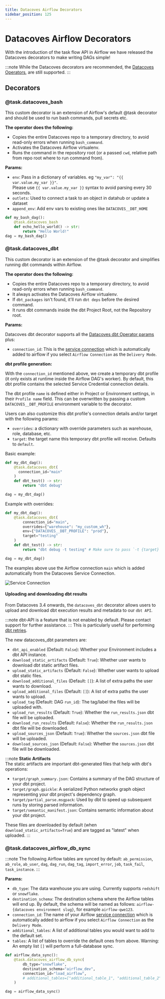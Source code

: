 ```yaml
---
title: Datacoves Airflow Decorators
sidebar_position: 125
---
```

# Datacoves Airflow Decorators

With the introduction of the task flow API in Airflow we have released the Datacoves decorators to make writing DAGs simple! 

:::note 
While the Datacoves decorators are recommended, the [Datacoves Operators](/reference/airflow/datacoves-operator.md), are still supported. 
:::

## Decorators 

### @task.datacoves_bash

This custom decorator is an extension of Airflow's default @task decorator and should be used to run bash commands, pull secrets etc.  

**The operator does the following:**

- Copies the entire Datacoves repo to a temporary directory, to avoid read-only errors when running `bash_command`.
- Activates the Datacoves Airflow virtualenv.
- Runs the command in the repository root (or a passed `cwd`, relative path from repo root where to run command from).

**Params:**

- `env`: Pass in a dictionary of variables. eg `"my_var": "{{ var.value.my_var }}"`.  
  Please use `{{ var.value.my_var }}` syntax to avoid parsing every 30 seconds.
- `outlets`: Used to connect a task to an object in datahub or update a dataset
- `append_env`: Add env vars to existing ones like `DATACOVES__DBT_HOME`
  
```python
def my_bash_dag():
    @task.datacoves_bash
    def echo_hello_world() -> str:
        return "Hello World!"
dag = my_bash_dag()
```

### @task.datacoves_dbt

This custom decorator is an extension of the @task decorator and simplifies running dbt commands within Airflow. 

**The operator does the following:**

- Copies the entire Datacoves repo to a temporary directory, to avoid read-only errors when running `bash_command`.
- It always activates the Datacoves Airflow virtualenv.
- If `dbt_packages` isn't found, it'll run `dbt deps` before the desired command.
- It runs dbt commands inside the dbt Project Root, not the Repository root.

**Params:**

Datacoves dbt decorator supports all the [Datacoves dbt Operator params](/reference/airflow/datacoves-operator#datacoves-dbt-operator) plus:

- `connection_id`: This is the [service connection](/how-tos/datacoves/how_to_service_connections.md) which is automatically added to airflow if you select `Airflow Connection` as the `Delivery Mode`.

**dbt profile generation:**

With the `connection_id` mentioned above, we create a temporary dbt profile (it only exists at runtime inside the Airflow DAG's worker). By default, this dbt profile contains the selected Service Credential connection details.

The dbt profile `name` is defined either in Project or Environment settings, in their `Profile name` field. This can be overwritten by passing a custom `DATACOVES__DBT_PROFILE` environment variable to the decorator.

Users can also customize this dbt profile's connection details and/or target with the following params:

- `overrides`: a dictionary with override parameters such as warehouse, role, database, etc.
- `target`: the target name this temporary dbt profile will receive. Defaults to `default`.

Basic example:

```python
def my_dbt_dag():
    @task.datacoves_dbt(
      connection_id="main"
    )
    def dbt_test() -> str:
        return "dbt debug"

dag = my_dbt_dag()
```

Example with overrides:

```python
def my_dbt_dag():
    @task.datacoves_dbt(
        connection_id="main",
        overrides={"warehouse": "my_custom_wh"},
        env={"DATACOVES__DBT_PROFILE": "prod"},
        target="testing"
    )
    def dbt_test() -> str:
        return "dbt debug -t testing" # Make sure to pass `-t {target}` if you are using a custom target name.

dag = my_dbt_dag()
```

The examples above use the Airflow connection `main` which is added automatically from the Datacoves Service Connection.

![Service Connection](assets/service_connection_main.jpg)

#### Uploading and downloading dbt results

From Datacoves 3.4 onwards, the `datacoves_dbt` decorator allows users to upload and download dbt execution results and metadata to our `dbt API`.

:::note
dbt-API is a feature that is not enabled by default. Please contact support for further assistance.
:::
This is particularly useful for performing [dbt retries](/how-tos/airflow/retry-dbt-tasks.md).

The new datacoves_dbt parameters are:

- `dbt_api_enabled` (Default: `False`): Whether your Environment includes a dbt API instance.
- `download_static_artifacts` (Default: `True`): Whether user wants to download dbt static artifact files.
- `upload_static_artifacts` (Default: `False`): Whether user wants to upload dbt static files.
- `download_additional_files` (Default: `[]`): A list of extra paths the user wants to download.
- `upload_additional_files` (Default: `[]`): A list of extra paths the user wants to upload.
- `upload_tag` (Default: DAG `run_id`): The tag/label the files will be uploaded with.
- `upload_run_results` (Default: `True`): Whether the `run_results.json` dbt file will be uploaded.
- `download_run_results` (Default: `False`): Whether the `run_results.json` dbt file will be downloaded.
- `upload_sources_json` (Default: `True`): Whether the `sources.json` dbt file will be uploaded.
- `download_sources_json` (Default: `False`): Whether the `sources.json` dbt file will be downloaded.

:::note
**Static Artifacts**  
The static artifacts are important dbt-generated files that help with dbt's operations:

- `target/graph_summary.json`: Contains a summary of the DAG structure of your dbt project.
- `target/graph.gpickle`: A serialized Python networkx graph object representing your dbt project's dependency graph.
- `target/partial_parse.msgpack`: Used by dbt to speed up subsequent runs by storing parsed information.
- `target/semantic_manifest.json`: Contains semantic information about your dbt project.

These files are downloaded by default (when `download_static_artifacts=True`) and are tagged as "latest" when uploaded.
:::

### @task.datacoves_airflow_db_sync

:::note
The following Airflow tables are synced by default: `ab_permission`, `ab_role`, `ab_user`, `dag`, `dag_run`, `dag_tag`, `import_error`, `job`, `task_fail`, `task_instance`. 
:::

**Params:**

- `db_type`: The data warehouse you are using. Currently supports `redshift` or `snowflake`.
- `destination_schema`: The destination schema where the Airflow tables will end up. By default, the schema will be named as follows: `airflow-{datacoves environment slug}`, for example `airflow-qwe123`.
- `connection_id`: The name of your Airflow [service connection](/how-tos/datacoves/how_to_service_connections.md) which is automatically added to airflow if you select `Airflow Connection` as the `Delivery Mode`.
- `additional_tables`: A list of additional tables you would want to add to the default set.
- `tables`: A list of tables to override the default ones from above. Warning: An empty list `[]` will perform a full-database sync.

```python
def airflow_data_sync():
    @task.datacoves_airflow_db_sync(
        db_type="snowflake",
        destination_schema="airflow_dev", 
        connection_id="load_airflow",
        # additional_tables=["additional_table_1", "additional_table_2"]
    )

dag = airflow_data_sync()
```
